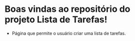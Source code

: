 # Boas vindas ao repositório do projeto Lista de Tarefas!

- Página que permite o usuário criar uma lista de tarefas.

